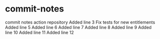 # commit-notes
commit notes action repository
Added line 3
Fix tests for new entitlements
Added line 5
Added line 6
Added line 7
Added line 8
Added line 9
Added line 10
Added line 11
Added line 12